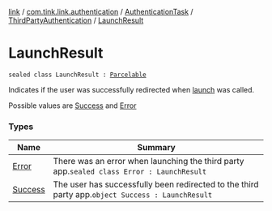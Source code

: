 [link](../../../../index.md) / [com.tink.link.authentication](../../../index.md) / [AuthenticationTask](../../index.md) / [ThirdPartyAuthentication](../index.md) / [LaunchResult](./index.md)

# LaunchResult

`sealed class LaunchResult : `[`Parcelable`](https://developer.android.com/reference/android/os/Parcelable.html)

Indicates if the user was successfully redirected when [launch](../launch.md) was called.

Possible values are [Success](-success.md) and [Error](-error/index.md)

### Types

| Name | Summary |
|---|---|
| [Error](-error/index.md) | There was an error when launching the third party app.`sealed class Error : LaunchResult` |
| [Success](-success.md) | The user has successfully been redirected to the third party app.`object Success : LaunchResult` |
